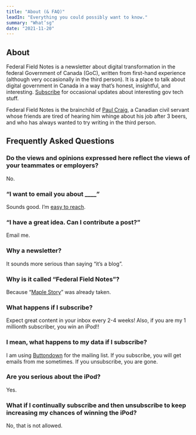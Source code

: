 ```yaml
---
title: "About (& FAQ)"
leadIn: "Everything you could possibly want to know."
summary: "What’sg"
date: "2021-11-20"
---
```


## About

Federal Field Notes is a newsletter about digital transformation in the federal Government of Canada (GoC), written from first-hand experience (although very occasionally in the third person). It is a place to talk about digital government in Canada in a way that’s honest, insightful, and interesting. [Subscribe](#bd-email) for occasional updates about interesting gov tech stuff.

Federal Field Notes is the brainchild of [Paul Craig](https://pcraig3.ca), a Canadian civil servant whose friends are tired of hearing him whinge about his job after 3 beers, and who has always wanted to try writing in the third person.

## Frequently Asked Questions

### Do the views and opinions expressed here reflect the views of your teammates or employers?

No.

### “I want to email you about \_\_\_\_”

Sounds good. I’m [easy to reach](/pages/contact).

### “I have a great idea. Can I contribute a post?”

Email me.

### Why a newsletter?

It sounds more serious than saying “it’s a blog”.

### Why is it called “Federal Field Notes”?

Because “[Maple Story](https://maplestory.nexon.net/landing)” was already taken.

### What happens if I subscribe?

Expect great content in your inbox every 2-4 weeks!
Also, if you are my 1 millionth subscriber, you win an iPod!!

### I mean, what happens to my data if I subscribe?

I am using [Buttondown](https://buttondown.email/features/privacy) for the mailing list. If you subscribe, you will get emails from me sometimes. If you unsubscribe, you are gone.

### Are you serious about the iPod?

Yes.

### What if I continually subscribe and then unsubscribe to keep increasing my chances of winning the iPod?

No, that is not allowed.
